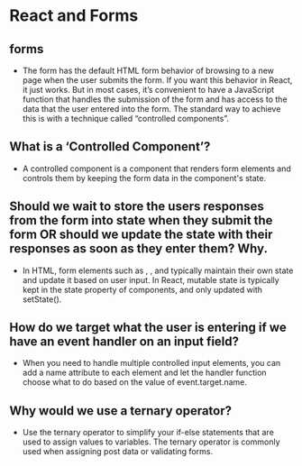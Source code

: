 # React and Forms

## forms
* The form has the default HTML form behavior of browsing to a new page when the user submits the form. If you want this behavior in React, it just works. But in most cases, it’s convenient to have a JavaScript function that handles the submission of the form and has access to the data that the user entered into the form. The standard way to achieve this is with a technique called “controlled components”.
## What is a ‘Controlled Component’?
* A controlled component is a component that renders form elements and controls them by keeping the form data in the component's state.
## Should we wait to store the users responses from the form into state when they submit the form OR should we update the state with their responses as soon as they enter them? Why. 
* In HTML, form elements such as , , and typically maintain their own state and update it based on user input. In React, mutable state is typically kept in the state property of components, and only updated with setState(). 
## How do we target what the user is entering if we have an event handler on an input field? 
* When you need to handle multiple controlled input elements, you can add a name attribute to each element and let the handler function choose what to do based on the value of event.target.name.

## Why would we use a ternary operator?
* Use the ternary operator to simplify your if-else statements that are used to assign values to variables. The ternary operator is commonly used when assigning post data or validating forms.


